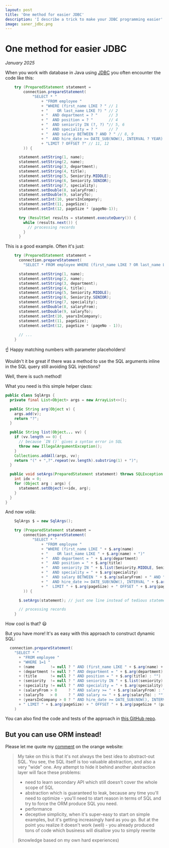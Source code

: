 ```yaml
---
layout: post
title: 'One method for easier JDBC'
description: 'I describe a trick to make your JDBC programming easier'
image: saner_jdbc.png
---
```


# One method for easier JDBC

_January 2025_
  
When you work with database in Java using [JDBC](https://en.wikipedia.org/wiki/Java_Database_Connectivity) you often encounter the code like this:

```java
    try (PreparedStatement statement =
        connection.prepareStatement(
            "SELECT * "
                + "FROM employee "
                + "WHERE (first_name LIKE ? " // 1
                + "    OR last_name LIKE ?) " // 2
                + "  AND department = ? "     // 3
                + "  AND position = ? "       // 4
                + "  AND seniority IN (?, ?) "// 5, 6
                + "  AND speciality = ? "     // 7
                + "  AND salary BETWEEN ? AND ? " // 8, 9
                + "  AND hire_date >= DATE_SUB(NOW(), INTERVAL ? YEAR) " // 10
                + "LIMIT ? OFFSET ?" // 11, 12
        )) {

      statement.setString(1, name);
      statement.setString(2, name);
      statement.setString(3, department);
      statement.setString(4, title);
      statement.setString(5, Seniority.MIDDLE);
      statement.setString(6, Seniority.SENIOR);
      statement.setString(7, speciality);
      statement.setDouble(8, salaryFrom);
      statement.setDouble(9, salaryTo);
      statement.setInt(10, yearsInCompany);
      statement.setInt(11, pageSize);
      statement.setInt(12, pageSize * (pageNo-1));

      try (ResultSet results = statement.executeQuery()) {
        while (results.next()) {
          // processing records
        }
      }
```

This is a good example. Often it's just:

```java
    try (PreparedStatement statement =
      connection.prepareStatement(
        "SELECT * FROM employee WHERE (first_name LIKE ? OR last_name LIKE ?) AND department = ? AND position = ? AND seniority IN (?, ?) AND speciality = ? AND salary BETWEEN ? AND ? AND hire_date >= DATE_SUB(NOW(), INTERVAL ? YEAR) LIMIT ? OFFSET ?")) {

      statement.setString(1, name);
      statement.setString(2, name);
      statement.setString(3, department);
      statement.setString(4, title);
      statement.setString(5, Seniority.MIDDLE);
      statement.setString(6, Seniority.SENIOR);
      statement.setString(7, speciality);
      statement.setDouble(8, salaryFrom);
      statement.setDouble(9, salaryTo);
      statement.setInt(10, yearsInCompany);
      statement.setInt(11, pageSize);
      statement.setInt(12, pageSize * (pageNo - 1));
    
      // ...
    }
```

☝ Happy matching numbers with parameter placeholders!

Wouldn't it be great if there was a method to use the SQL arguments inline in the SQL query still avoiding SQL injections?
                                                                                                                   
Well, there is such method!

What you need is this simple helper class:

```java
public class SqlArgs {
  private final List<Object> args = new ArrayList<>();

  public String arg(Object v) {
    args.add(v);
    return "?";
  }

  public String list(Object... vv) {
    if (vv.length == 0) {
      // because `IN ()` gives a syntax error in SQL
      throw new IllegalArgumentException();
    }
    Collections.addAll(args, vv);
    return "(" + ",?".repeat(vv.length).substring(1) + ")";
  }

  public void setArgs(PreparedStatement statement) throws SQLException {
    int idx = 0;
    for (Object arg : args) {
      statement.setObject(++idx, arg);
    }
  }
}
```

And now voilà:

```java
    SqlArgs $ = new SqlArgs();

    try (PreparedStatement statement =
        connection.prepareStatement(
            "SELECT * "
                + "FROM employee "
                + "WHERE (first_name LIKE " + $.arg(name)
                + "    OR last_name LIKE " + $.arg(name) + ")"
                + "  AND department = " + $.arg(department)
                + "  AND position = " + $.arg(title)
                + "  AND seniority IN " + $.list(Seniority.MIDDLE, Seniority.SENIOR)
                + "  AND speciality = " + $.arg(speciality)
                + "  AND salary BETWEEN " + $.arg(salaryFrom) + " AND " + $.arg(salaryTo)
                + "  AND hire_date >= DATE_SUB(NOW(), INTERVAL " + $.arg(yearsInCompany) + " YEAR)"
                + "  LIMIT " + $.arg(pageSize) + " OFFSET " + $.arg(pageSize * (pageNo-1))
        )) {

      $.setArgs(statement); // just one line instead of tedious statement.set*() calls!

      // processing records
    }
```

How cool is that? 😃

But you have more! It's as easy with this approach to construct dynamic SQL:

```java
  connection.prepareStatement(
    "SELECT * "
      + "FROM employee "
      + "WHERE 1=1 "
      + (name       != null ? " AND (first_name LIKE " + $.arg(name) + " OR last_name LIKE " + $.arg(name) + ")" : "")
      + (department != null ? " AND department = " + $.arg(department) : "")
      + (title      != null ? " AND position = " + $.arg(title) : "")
      + (seniority  != null ? " AND seniority IN " + $.list(seniority) : "")
      + (speciality != null ? " AND speciality = " + $.arg(speciality) : "")
      + (salaryFrom > 0     ? " AND salary >= " + $.arg(salaryFrom) : "")
      + (salaryTo   > 0     ? " AND salary <= " + $.arg(salaryTo) : "")
      + (yearsInCompany > 0 ? " AND hire_date >= DATE_SUB(NOW(), INTERVAL " + $.arg(yearsInCompany) + " YEAR)" : "")
      + " LIMIT " + $.arg(pageSize) + " OFFSET " + $.arg(pageSize * (pageNo-1))
    )
```

You can also find the code and tests of the approach in [this GitHub repo](https://github.com/xonixx/saner-jdbc).

## But you can use ORM instead!

Please let me quote my [comment](https://news.ycombinator.com/item?id=41455719) on the orange website:

> My take on this is that it's not always the best idea to abstract-out SQL. You see, the SQL itself is too valuable abstraction, and also a very "wide" one. Any attempt to hide it behind another abstraction layer will face these problems:
> 
> - need to learn secondary API which still doesn't cover the whole scope of SQL
> - abstraction which is guaranteed to leak, because any time you'll need to optimize - you'll need to start reason in terms of SQL and try to force the ORM produce SQL you need.
> - performance
> - deceptive simplicity, when it's super-easy to start on simple examples, but it's getting increasingly hard as you go. But at the point you realize it doesn't work (well) - you already produced tons of code which business will disallow you to simply rewrite
>
>(knowledge based on my own hard experiences)

